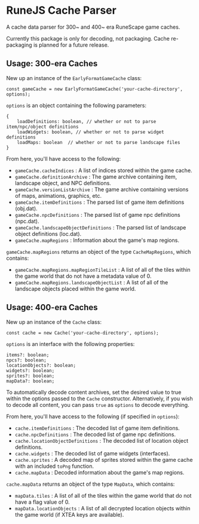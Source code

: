 # RuneJS Cache Parser

A cache data parser for 300~ and 400~ era RuneScape game caches.

Currently this package is only for decoding, not packaging. Cache re-packaging is planned for a future release.

## Usage: 300-era Caches

New up an instance of the `EarlyFormatGameCache` class:

`const gameCache = new EarlyFormatGameCache('your-cache-directory', options);`

`options` is an object containing the following parameters:
```
{ 
    loadDefinitions: boolean, // whether or not to parse item/npc/object definitions
    loadWidgets: boolean, // whether or not to parse widget definitions 
    loadMaps: boolean  // whether or not to parse landscape files
}
```

From here, you'll have access to the following:

- `gameCache.cacheIndices` : A list of indices stored within the game cache.
- `gameCache.definitionArchive` : The game archive containing item, landscape object, and NPC definitions.
- `gameCache.versionListArchive` : The game archive containing versions of maps, animations, graphics, etc.
- `gameCache.itemDefinitions` : The parsed list of game item definitions (obj.dat).
- `gameCache.npcDefinitions` : The parsed list of game npc definitions (npc.dat).
- `gameCache.landscapeObjectDefinitions` : The parsed list of landscape object definitions (loc.dat).
- `gameCache.mapRegions` : Information about the game's map regions.

`gameCache.mapRegions` returns an object of the type `CacheMapRegions`, which contains:

- `gameCache.mapRegions.mapRegionTileList` : A list of all of the tiles within the game world that do not have a metadata value of 0.
- `gameCache.mapRegions.landscapeObjectList` : A list of all of the landscape objects placed within the game world.

## Usage: 400-era Caches

New up an instance of the `Cache` class:

`const cache = new Cache('your-cache-directory', options);`

`options` is an interface with the following properties:

```
items?: boolean;
npcs?: boolean;
locationObjects?: boolean;
widgets?: boolean;
sprites?: boolean;
mapData?: boolean;
```

To automatically decode content archives, set the desired value to true within the options passed to the `Cache` constructor. Alternatively, if you wish to decode all content, you can pass `true` as `options` to decode everything.

From here, you'll have access to the following (if specified in `options`):

- `cache.itemDefinitions` : The decoded list of game item definitions.
- `cache.npcDefinitions` : The decoded list of game npc definitions.
- `cache.locationObjectDefinitions` : The decoded list of location object definitions.
- `cache.widgets` : The decoded list of game widgets (interfaces).
- `cache.sprites` : A decoded map of sprites stored within the game cache with an included `toPng` function.
- `cache.mapData` : Decoded information about the game's map regions.

`cache.mapData` returns an object of the type `MapData`, which contains:

- `mapData.tiles` : A list of all of the tiles within the game world that do not have a flag value of 0.
- `mapData.locationObjects` : A list of all decrypted location objects within the game world (if XTEA keys are available).
